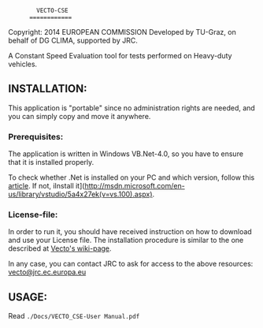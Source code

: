             VECTO-CSE
          ============

Copyright: 2014 EUROPEAN COMMISSION
Developed by TU-Graz, on behalf of DG CLIMA, supported by JRC.

A Constant Speed Evaluation tool for tests performed on Heavy-duty vehicles.



## INSTALLATION:

This application is "portable" since no administration rights are needed, 
and you can simply copy and move it anywhere. 

### Prerequisites:

The application is written in Windows VB.Net-4.0, so you have to ensure 
that it is installed properly.

To check whether .Net is installed on your PC and which version, 
follow this [article](http://support.microsoft.com/kb/318785/en-us).
If not, iInstall it](http://msdn.microsoft.com/en-us/library/vstudio/5a4x27ek(v=vs.100).aspx).



### License-file:

In order to run it, you should have received instruction on how to download 
and use your License file.  The installation procedure is similar to the one
described at [Vecto's wiki-page](https://webgate.ec.europa.eu/CITnet/confluence/display/VECTO/Installation+instructions).

In any case, you can contact JRC to ask for access to the above resources: 
    vecto@jrc.ec.europa.eu




## USAGE:

Read `./Docs/VECTO_CSE-User Manual.pdf`
